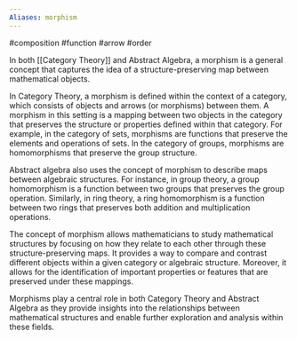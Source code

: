 ```yaml
---
Aliases: morphism
---
```

#composition #function #arrow #order 

In both [[Category Theory]] and Abstract Algebra, a morphism is a general concept that captures the idea of a structure-preserving map between mathematical objects.

In Category Theory, a morphism is defined within the context of a category, which consists of objects and arrows (or morphisms) between them. A morphism in this setting is a mapping between two objects in the category that preserves the structure or properties defined within that category. For example, in the category of sets, morphisms are functions that preserve the elements and operations of sets. In the category of groups, morphisms are homomorphisms that preserve the group structure.

Abstract algebra also uses the concept of morphism to describe maps between algebraic structures. For instance, in group theory, a group homomorphism is a function between two groups that preserves the group operation. Similarly, in ring theory, a ring homomorphism is a function between two rings that preserves both addition and multiplication operations.

The concept of morphism allows mathematicians to study mathematical structures by focusing on how they relate to each other through these structure-preserving maps. It provides a way to compare and contrast different objects within a given category or algebraic structure. Moreover, it allows for the identification of important properties or features that are preserved under these mappings.

Morphisms play a central role in both Category Theory and Abstract Algebra as they provide insights into the relationships between mathematical structures and enable further exploration and analysis within these fields.